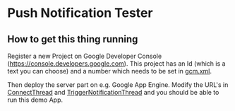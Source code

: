 # Push Notification Tester

## How to get this thing running

Register a new Project on Google Developer Console (https://console.developers.google.com). This project has an Id (which is a text you can choose) and a number which needs to be set in [gcm.xml](/app/src/main/res/values/gcm.xml).

Then deploy the server part on e.g. Google App Engine. Modify the URL's in
[ConnectThread](/app/src/main/java/com/firstrowria/pushnotificationtester/threads/ConnectThread.java) and [TriggerNotificationThread](/app/src/main/java/com/firstrowria/pushnotificationtester/threads/TriggerNotificationThread.java) and you should be able to run this demo App.
